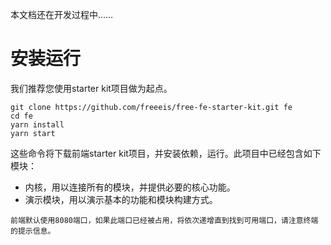 本文档还在开发过程中……

# 安装运行

我们推荐您使用starter kit项目做为起点。


```
git clone https://github.com/freeeis/free-fe-starter-kit.git fe
cd fe
yarn install
yarn start
```

这些命令将下载前端starter kit项目，并安装依赖，运行。此项目中已经包含如下模块：
 - 内核，用以连接所有的模块，并提供必要的核心功能。
 - 演示模块，用以演示基本的功能和模块构建方式。

```
前端默认使用8080端口，如果此端口已经被占用，将依次递增直到找到可用端口，请注意终端的提示信息。
```
